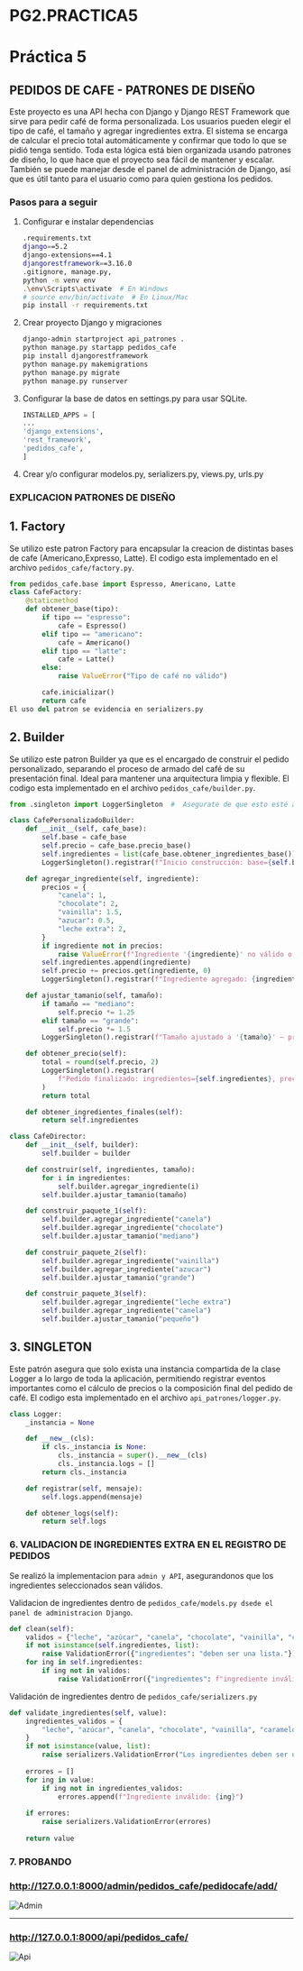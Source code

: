 # PG2.PRACTICA5
# Práctica 5

## PEDIDOS DE CAFE - PATRONES DE DISEÑO

Este proyecto es una API hecha con Django y Django REST Framework que sirve para pedir café de forma personalizada. Los usuarios pueden elegir el tipo de café, el tamaño y agregar ingredientes extra. El sistema se encarga de calcular el precio total automáticamente y confirmar que todo lo que se pidió tenga sentido. Toda esta lógica está bien organizada usando patrones de diseño, lo que hace que el proyecto sea fácil de mantener y escalar. También se puede manejar desde el panel de administración de Django, así que es útil tanto para el usuario como para quien gestiona los pedidos.

### Pasos para a seguir

1. Configurar e instalar dependencias

   ```bash
   .requirements.txt
   django==5.2
   django-extensions==4.1
   djangorestframework==3.16.0
   .gitignore, manage.py,
   python -m venv env
   .\env\Scripts\activate  # En Windows
   # source env/bin/activate  # En Linux/Mac
   pip install -r requirements.txt
   ```
2. Crear proyecto Django y migraciones

    ```bash
    django-admin startproject api_patrones .
    python manage.py startapp pedidos_cafe
    pip install djangorestframework
    python manage.py makemigrations
    python manage.py migrate
    python manage.py runserver
    ```

3.  Configurar la base de datos en settings.py para usar SQLite.

    ```python
    INSTALLED_APPS = [
    ...
    'django_extensions',
    'rest_framework',
    'pedidos_cafe',
    ]
    ```
4. Crear y/o configurar modelos.py, serializers.py, views.py, urls.py

### EXPLICACION PATRONES DE DISEÑO

## 1. Factory
Se utilizo este patron Factory para encapsular la creacion de distintas bases de cafe (Americano,Expresso, Latte).
El codigo esta implementado en el archivo `pedidos_cafe/factory.py`.

```python
from pedidos_cafe.base import Espresso, Americano, Latte
class CafeFactory:
    @staticmethod
    def obtener_base(tipo):
        if tipo == "espresso":
            cafe = Espresso()
        elif tipo == "americano":
            cafe = Americano()
        elif tipo == "latte":
            cafe = Latte()
        else:
            raise ValueError("Tipo de café no válido")

        cafe.inicializar()
        return cafe
El uso del patron se evidencia en serializers.py
```
## 2. Builder

Se utilizo este patron Builder ya que es el encargado de construir el pedido personalizado, separando el proceso de armado del café de su presentación final. Ideal para mantener una arquitectura limpia y flexible.
El codigo esta implementado en el archivo `pedidos_cafe/builder.py`.
````python
from .singleton import LoggerSingleton  #  Asegurate de que esto esté arriba

class CafePersonalizadoBuilder:
    def __init__(self, cafe_base):
        self.base = cafe_base
        self.precio = cafe_base.precio_base()
        self.ingredientes = list(cafe_base.obtener_ingredientes_base())
        LoggerSingleton().registrar(f"Inicio construcción: base={self.base.__class__.__name__}")

    def agregar_ingrediente(self, ingrediente):
        precios = {
            "canela": 1,
            "chocolate": 2,
            "vainilla": 1.5,
            "azucar": 0.5,
            "leche extra": 2,
        }
        if ingrediente not in precios:
            raise ValueError(f"Ingrediente '{ingrediente}' no válido o no disponible.")
        self.ingredientes.append(ingrediente)
        self.precio += precios.get(ingrediente, 0)
        LoggerSingleton().registrar(f"Ingrediente agregado: {ingrediente} — subtotal={self.precio}")

    def ajustar_tamanio(self, tamaño):
        if tamaño == "mediano":
            self.precio *= 1.25
        elif tamaño == "grande":
            self.precio *= 1.5
        LoggerSingleton().registrar(f"Tamaño ajustado a '{tamaño}' — precio actualizado={self.precio}")

    def obtener_precio(self):
        total = round(self.precio, 2)
        LoggerSingleton().registrar(
            f"Pedido finalizado: ingredientes={self.ingredientes}, precio={total}"
        )
        return total

    def obtener_ingredientes_finales(self):
        return self.ingredientes

class CafeDirector:
    def __init__(self, builder):
        self.builder = builder

    def construir(self, ingredientes, tamaño):
        for i in ingredientes:
            self.builder.agregar_ingrediente(i)
        self.builder.ajustar_tamanio(tamaño)

    def construir_paquete_1(self):
        self.builder.agregar_ingrediente("canela")
        self.builder.agregar_ingrediente("chocolate")
        self.builder.ajustar_tamanio("mediano")

    def construir_paquete_2(self):
        self.builder.agregar_ingrediente("vainilla")
        self.builder.agregar_ingrediente("azucar")
        self.builder.ajustar_tamanio("grande")

    def construir_paquete_3(self):
        self.builder.agregar_ingrediente("leche extra")
        self.builder.agregar_ingrediente("canela")
        self.builder.ajustar_tamanio("pequeño")
````
## 3. SINGLETON
Este patrón asegura que solo exista una instancia compartida de la clase Logger a lo largo de toda la aplicación, permitiendo registrar eventos importantes como el cálculo de precios o la composición final del pedido de café.
El codigo esta implementado en el archivo `api_patrones/logger.py`.

````python
class Logger:
    _instancia = None

    def __new__(cls):
        if cls._instancia is None:
            cls._instancia = super().__new__(cls)
            cls._instancia.logs = []
        return cls._instancia

    def registrar(self, mensaje):
        self.logs.append(mensaje)

    def obtener_logs(self):
        return self.logs
````
### 6. VALIDACION DE INGREDIENTES EXTRA EN EL REGISTRO DE PEDIDOS
Se realizó la implementacion para `admin y API`, asegurandonos que los ingredientes seleccionados sean válidos.

Validacion de ingredientes dentro de `pedidos_cafe/models.py dsede el panel de administracion Django`.
````python
def clean(self):
    validos = {"leche", "azúcar", "canela", "chocolate", "vainilla", "caramelo", "miel"}
    if not isinstance(self.ingredientes, list):
        raise ValidationError({"ingredientes": "deben ser una lista."})
    for ing in self.ingredientes:
        if ing not in validos:
            raise ValidationError({"ingredientes": f"ingrediente inválido: {ing}"})
````
Validación de ingredientes dentro de `pedidos_cafe/serializers.py`
````python
def validate_ingredientes(self, value):
    ingredientes_validos = {
        "leche", "azúcar", "canela", "chocolate", "vainilla", "caramelo", "miel"
    }
    if not isinstance(value, list):
        raise serializers.ValidationError("Los ingredientes deben ser una lista.")
    
    errores = []
    for ing in value:
        if ing not in ingredientes_validos:
            errores.append(f"Ingrediente inválido: {ing}")
    
    if errores:
        raise serializers.ValidationError(errores)
    
    return value
````
### 7. PROBANDO

### http://127.0.0.1:8000/admin/pedidos_cafe/pedidocafe/add/

![Admin](Imagenes/admin.png)

____

### http://127.0.0.1:8000/api/pedidos_cafe/
![Api](Imagenes/api.png)